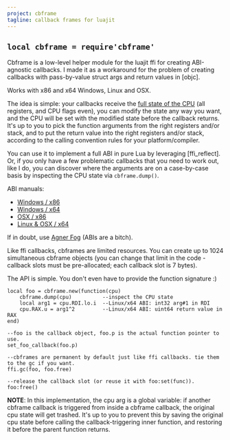 ```yaml
---
project: cbframe
tagline: callback frames for luajit
---
```


## `local cbframe = require'cbframe'`

Cbframe is a low-level helper module for the luajit ffi for creating ABI-agnostic callbacks.
I made it as a workaround for the problem of creating callbacks with pass-by-value struct
args and return values in [objc].

Works with x86 and x64 Windows, Linux and OSX.

The idea is simple: your callbacks receive the [full state of the CPU] (all registers, and CPU flags even),
you can modify the state any way you want, and the CPU will be set with the modified state before the
callback returns. It's up to you to pick the function arguments from the right registers and/or stack,
and to put the return value into the right registers and/or stack, according to the calling convention
rules for your platform/compiler.

[full state of the CPU]: https://github.com/luapower/cbframe/blob/master/cbframe_x86_h.lua

You can use it to implement a full ABI in pure Lua by leveraging [ffi_reflect].
Or, if you only have a few problematic callbacks that you need to work out, like I do, you can
discover where the arguments are on a case-by-case basis by inspecting the CPU state via
`cbframe.dump()`.

ABI manuals:

  * [Windows / x86](http://msdn.microsoft.com/en-us/library/k2b2ssfy.aspx)
  * [Windows / x64](http://msdn.microsoft.com/en-us/library/7kcdt6fy.aspx)
  * [OSX / x86](https://developer.apple.com/library/mac/documentation/DeveloperTools/Conceptual/LowLevelABI/130-IA-32_Function_Calling_Conventions/IA32.html)
  * [Linux & OSX / x64](http://www.x86-64.org/documentation/abi.pdf)

If in doubt, use [Agner Fog](http://www.agner.org/optimize/calling_conventions.pdf) (ABIs are a bitch).

Like ffi callbacks, cbframes are limited resources. You can create up to 1024
simultaneous cbframe objects (you can change that limit in the code - callback slots must be pre-allocated;
each callback slot is 7 bytes).

The API is simple. You don't even have to provide the function signature :)

~~~{.lua}
local foo = cbframe.new(function(cpu)
	cbframe.dump(cpu)          --inspect the CPU state
	local arg1 = cpu.RDI.lo.i  --Linux/x64 ABI: int32 arg#1 in RDI
	cpu.RAX.u = arg1^2         --Linux/x64 ABI: uint64 return value in RAX
end)

--foo is the callback object, foo.p is the actual function pointer to use.
set_foo_callback(foo.p)

--cbframes are permanent by default just like ffi callbacks. tie them to the gc if you want.
ffi.gc(foo, foo.free)

--release the callback slot (or reuse it with foo:set(func)).
foo:free()
~~~

**NOTE**: In this implementation, the cpu arg is a global variable: if another cbframe
callback is triggered from inside a cbframe callback, the original cpu state will get trashed.
It's up to you to prevent this by saving the original cpu state before calling the callback-triggering
inner function, and restoring it before the parent function returns.
